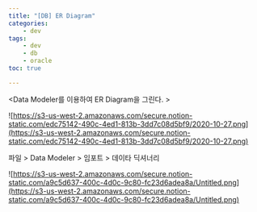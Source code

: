 ```yaml
---
title: "[DB] ER Diagram"
categories:
    - dev
tags:
    - dev
    - db
    - oracle
toc: true

---
```



<Data Modeler를 이용하여 ER Diagram을 그린다. >

![https://s3-us-west-2.amazonaws.com/secure.notion-static.com/edc75142-490c-4ed1-813b-3dd7c08d5bf9/2020-10-27.png](https://s3-us-west-2.amazonaws.com/secure.notion-static.com/edc75142-490c-4ed1-813b-3dd7c08d5bf9/2020-10-27.png)

파일 > Data Modeler > 임포트 > 데이타 딕셔너리

![https://s3-us-west-2.amazonaws.com/secure.notion-static.com/a9c5d637-400c-4d0c-9c80-fc23d6adea8a/Untitled.png](https://s3-us-west-2.amazonaws.com/secure.notion-static.com/a9c5d637-400c-4d0c-9c80-fc23d6adea8a/Untitled.png)



<!--stackedit_data:
eyJoaXN0b3J5IjpbLTM3NTI0MjMyMSwxNTQzNDk0OTQxXX0=
-->